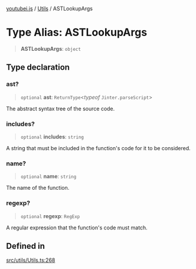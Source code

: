 [youtubei.js](../../../README.md) / [Utils](../README.md) / ASTLookupArgs

# Type Alias: ASTLookupArgs

> **ASTLookupArgs**: `object`

## Type declaration

### ast?

> `optional` **ast**: `ReturnType`\<*typeof* `Jinter.parseScript`\>

The abstract syntax tree of the source code.

### includes?

> `optional` **includes**: `string`

A string that must be included in the function's code for it to be considered.

### name?

> `optional` **name**: `string`

The name of the function.

### regexp?

> `optional` **regexp**: `RegExp`

A regular expression that the function's code must match.

## Defined in

[src/utils/Utils.ts:268](https://github.com/LuanRT/YouTube.js/blob/4ae0cc5c523a2080e68d6c0c1437c78fe318ea30/src/utils/Utils.ts#L268)
